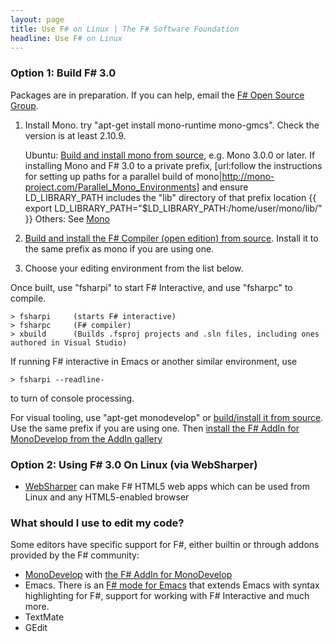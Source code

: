 ```yaml
---
layout: page
title: Use F# on Linux | The F# Software Foundation
headline: Use F# on Linux
---
```



### Option 1: Build F# 3.0 

Packages are in preparation. If you can help, email the [F# Open Source Group](http://fsharp.github.com).

1. Install Mono. try "apt-get install mono-runtime mono-gmcs". Check the version is at least 2.10.9.
  
   Ubuntu: [Build and install mono from source](http://github.com/mono/mono), e.g. Mono 3.0.0 or later. If installing Mono and F# 3.0 to a private prefix, [url:follow the instructions for setting up paths for a parallel build of mono|http://mono-project.com/Parallel_Mono_Environments] and ensure LD_LIBRARY_PATH includes the "lib" directory of that prefix location {{   export LD_LIBRARY_PATH="$LD_LIBRARY_PATH:/home/user/mono/lib/"  }}
   Others: See [Mono](http://mono-project.com)

2. [Build and install the F# Compiler (open edition) from source](http://github.com/fsharp/fsharp). Install it to the same prefix as mono if you are using one.
3. Choose your editing environment from the list below.

Once built, use "fsharpi" to start F# Interactive, and use "fsharpc" to compile. 

    > fsharpi     (starts F# interactive)
    > fsharpc     (F# compiler)
    > xbuild      (Builds .fsproj projects and .sln files, including ones authored in Visual Studio)


If running F# interactive in Emacs or another similar environment, use 

    > fsharpi --readline- 

to turn of console processing.

For visual tooling, use "apt-get monodevelop" or [build/install it from source](http://github.com/mono/monodevelop).
Use the same prefix if you are using one. Then [install the F# AddIn for MonoDevelop from the AddIn gallery](http://fsharp.github.com/fsharpbinding) 

### Option 2: Using F# 3.0 On Linux (via WebSharper) 
* [WebSharper](http://www.websharper.com) can make F# HTML5 web apps which can be used from Linux and any HTML5-enabled browser

### What should I use to edit my code?

Some editors have specific support for F#, either builtin or through addons provided by the F# community: 
* [MonoDevelop](http://monodevelop.com) with [the F# AddIn for MonoDevelop](http://fsharp.github.com/fsharpbinding)
* Emacs. There is an [F# mode for Emacs](http://fsharp.github.com/fsharpbinding/) that extends Emacs with syntax highlighting for F#, support for working with F# Interactive and much more.
* TextMate 
* GEdit 

